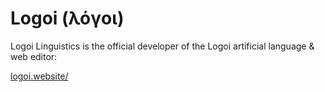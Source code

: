 # Logoi (λόγοι)
Logoi Linguistics is the official developer of the Logoi artificial language & web editor:

[logoi.website/](https://logoi.website/)